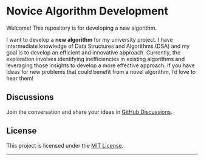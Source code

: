 # Novice Algorithm Development

Welcome! This repository is for developing a new algorithm. 

I want to develop a **new algorithm** for my university project. I have intermediate knowledge of Data Structures and Algorithms (DSA) and my goal is to develop an efficient and innovative approach. Currently, the exploration involves identifying inefficiencies in existing algorithms and leveraging those insights to develop a more effective approach. If you have ideas for new problems that could benefit from a novel algorithm, I’d love to hear them!

## Discussions

Join the conversation and share your ideas in [GitHub Discussions](https://github.com/multiverseweb/new-algorithm/discussions).

## License

This project is licensed under the [MIT License](LICENSE).

---
